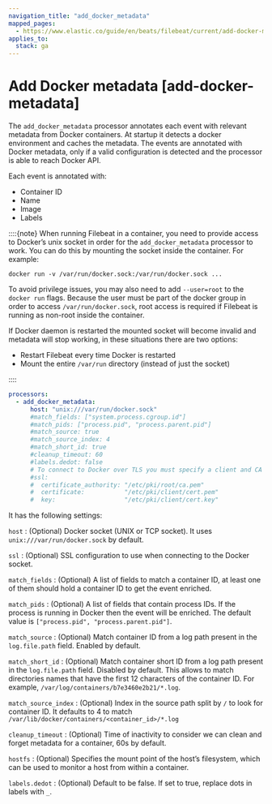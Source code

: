 ```yaml
---
navigation_title: "add_docker_metadata"
mapped_pages:
  - https://www.elastic.co/guide/en/beats/filebeat/current/add-docker-metadata.html
applies_to:
  stack: ga
---
```


# Add Docker metadata [add-docker-metadata]


The `add_docker_metadata` processor annotates each event with relevant metadata from Docker containers. At startup it detects a docker environment and caches the metadata. The events are annotated with Docker metadata, only if a valid configuration is detected and the processor is able to reach Docker API.

Each event is annotated with:

* Container ID
* Name
* Image
* Labels

::::{note}
When running Filebeat in a container, you need to provide access to Docker’s unix socket in order for the `add_docker_metadata` processor to work. You can do this by mounting the socket inside the container. For example:

`docker run -v /var/run/docker.sock:/var/run/docker.sock ...`

To avoid privilege issues, you may also need to add `--user=root` to the `docker run` flags. Because the user must be part of the docker group in order to access `/var/run/docker.sock`, root access is required if Filebeat is running as non-root inside the container.

If Docker daemon is restarted the mounted socket will become invalid and metadata will stop working, in these situations there are two options:

* Restart Filebeat every time Docker is restarted
* Mount the entire `/var/run` directory (instead of just the socket)

::::


```yaml
processors:
  - add_docker_metadata:
      host: "unix:///var/run/docker.sock"
      #match_fields: ["system.process.cgroup.id"]
      #match_pids: ["process.pid", "process.parent.pid"]
      #match_source: true
      #match_source_index: 4
      #match_short_id: true
      #cleanup_timeout: 60
      #labels.dedot: false
      # To connect to Docker over TLS you must specify a client and CA certificate.
      #ssl:
      #  certificate_authority: "/etc/pki/root/ca.pem"
      #  certificate:           "/etc/pki/client/cert.pem"
      #  key:                   "/etc/pki/client/cert.key"
```

It has the following settings:

`host`
:   (Optional) Docker socket (UNIX or TCP socket). It uses `unix:///var/run/docker.sock` by default.

`ssl`
:   (Optional) SSL configuration to use when connecting to the Docker socket.

`match_fields`
:   (Optional) A list of fields to match a container ID, at least one of them should hold a container ID to get the event enriched.

`match_pids`
:   (Optional) A list of fields that contain process IDs. If the process is running in Docker then the event will be enriched. The default value is `["process.pid", "process.parent.pid"]`.

`match_source`
:   (Optional) Match container ID from a log path present in the `log.file.path` field. Enabled by default.

`match_short_id`
:   (Optional) Match container short ID from a log path present in the `log.file.path` field. Disabled by default. This allows to match directories names that have the first 12 characters of the container ID. For example, `/var/log/containers/b7e3460e2b21/*.log`.

`match_source_index`
:   (Optional) Index in the source path split by `/` to look for container ID. It defaults to 4 to match `/var/lib/docker/containers/<container_id>/*.log`

`cleanup_timeout`
:   (Optional) Time of inactivity to consider we can clean and forget metadata for a container, 60s by default.

`hostfs`
:   (Optional) Specifies the mount point of the host’s filesystem, which can be used to monitor a host from within a container.

`labels.dedot`
:   (Optional) Default to be false. If set to true, replace dots in labels with `_`.

